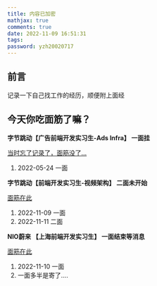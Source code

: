 ```yaml
---
title: 内容已加密
mathjax: true
comments: true
date: 2022-11-09 16:51:31
tags:
password: yzh20020717
---
```

## 前言

记录一下自己找工作的经历，顺便附上面经

## 今天你吃面筋了嘛？

**字节跳动【广告前端开发实习生-Ads Infra】  一面挂**

[当时忘了记录了，面筋没了...]()

1. 2022-05-24 一面

**字节跳动【前端开发实习生-视频架构】 二面未开始**

[面筋在此](https://www.dropbox.com/s/h7dz4s6dkl48am8/%E8%A7%86%E9%A2%91%E4%BA%91%E5%9B%A2%E9%98%9F.md?dl=0)

1. 2022-11-09 一面
2. 2022-11-11 二面

**NIO蔚来 【上海前端开发实习生】 一面结束等消息**

[面筋在此](https://www.dropbox.com/home/%E9%9D%A2%E7%AD%8B/NIO%E8%94%9A%E6%9D%A5?preview=%E4%B8%8A%E6%B5%B7%E5%89%8D%E7%AB%AF%E5%BC%80%E5%8F%91%E5%AE%9E%E4%B9%A0%E7%94%9F.md)

1. 2022-11-10 一面
2. 一面多半是寄了....